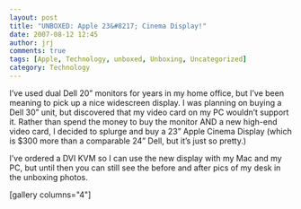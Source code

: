 ```yaml
---
layout: post
title: "UNBOXED: Apple 23&#8217; Cinema Display!"
date: 2007-08-12 12:45
author: jrj
comments: true
tags: [Apple, Technology, unboxed, Unboxing, Uncategorized]
category: Technology
---
```

<div style="text-align: center"></div>
I’ve used dual Dell 20” monitors for years in my home office, but I’ve been meaning to pick up a nice widescreen display. I was planning on buying a Dell 30” unit, but discovered that my video card on my PC wouldn’t support it. Rather than spend the money to buy the monitor AND a new high-end video card, I decided to splurge and buy a 23” Apple Cinema Display (which is $300 more than a comparable 24” Dell, but it’s just so pretty.)

I’ve ordered a DVI KVM so I can use the new display with my Mac and my PC, but until then you can still see the before and after pics of my desk in the unboxing photos.

[gallery columns="4"]
